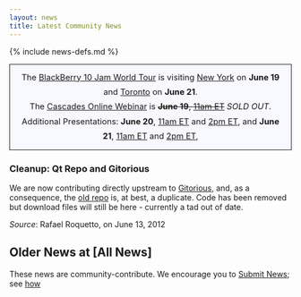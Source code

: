 ```yaml
---
layout: news
title: Latest Community News
---
```

{% include news-defs.md %}

<div style="background-color: ghostwhite; border-style: solid; border-width: 1px; padding: 10px; margin-top: 10px; font-size: 105%; text-align: center; line-height: 180%;">
The
<a href="http://www.blackberryjamworldtour.com">BlackBerry 10 Jam World Tour</a> is
visiting <a href="../New_York.html">New York</a> on <strong>June 19</strong> and
<a href="../Toronto.html">Toronto</a> on <strong>June 21</strong>.
<br/>
The <a href="http://devblog.blackberry.com/2012/06/your-second-chance-at-getting-started-with-cascades/">Cascades Online Webinar</a>
is <strike><strong>June 19</strong>,
<a href="http://www.timeanddate.com/worldclock/fixedtime.html?iso=20120620T1500"
title="convert to your time zone">11am ET</a></strike> <em>SOLD OUT</em>.
<br/>
Additional Presentations: <strong>June 20</strong>, 
<a href="http://www.timeanddate.com/worldclock/fixedtime.html?iso=20120620T1500"
title="convert to your time zone">11am ET</a>
and
<a href="http://www.timeanddate.com/worldclock/fixedtime.html?iso=20120620T1800"
title="convert to your time zone">2pm ET</a>,
and
<strong>June 21</strong>, 
<a href="http://www.timeanddate.com/worldclock/fixedtime.html?iso=20120621T1500"
title="convert to your time zone">11am ET</a>
and
<a href="http://www.timeanddate.com/worldclock/fixedtime.html?iso=20120621T1800"
title="convert to your time zone">2pm ET</a>,
</div>

### Cleanup: Qt Repo and Gitorious
We are now contributing directly upstream to [Gitorious](http://qt.gitorious.org/qt), and, as a consequence,
the [old repo](https://github.com/blackberry/Qt) is, at best, a duplicate.
Code has been removed but download files will still be here - currently a tad out of date.

_Source_: Rafael Roquetto, on June 13, 2012


Older News at [All News]    
---
These news are community-contribute.  We encourage you to [Submit News](Submit_News.html); see [how](../other/QuickEdit.html)

